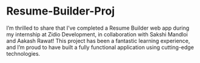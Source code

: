 # Resume-Builder-Proj
I’m thrilled to share that I’ve completed a Resume Builder web app during my internship at Zidio Development, in collaboration with Sakshi Mandloi and Aakash Rawat! This project has been a fantastic learning experience, and I’m proud to have built a fully functional application using cutting-edge technologies.
